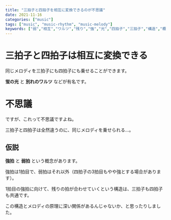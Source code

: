 ```yaml
---
title: "三拍子と四拍子を相互に変換できるのが不思議"
date: 2021-11-16
categories: ["music"]
tags: ["music", "music-rhythm", "music-melody"]
keywords: ["弱","相互","ワルツ","残り","強","光","四拍子","三拍子","構造","概念","別れ","蛍","仮説","原理","メロディ"]
---
```


# 三拍子と四拍子は相互に変換できる

同じメロディを三拍子にも四拍子にも乗せることができます。

**蛍の光** と **別れのワルツ** などが有名です。

# 不思議

ですが、これって不思議ですよね。

三拍子と四拍子は全然違うのに、同じメロディを乗せられる…。

## 仮説

**強拍** と **弱拍** という概念があります。

強拍は1拍目で、弱拍はそれ以外（四拍子の3拍目もやや強とする場合があります）。

1拍目の強拍に向けて、残りの拍が合わせていくという構造は、三拍子も四拍子も共通です。

この構造とメロディの原理に深い関係があるんじゃないか、と思ったりしました。
